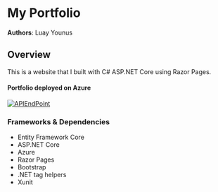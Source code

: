 # My Portfolio

**Authors**: Luay Younus

## Overview
This is a website that I built with C# ASP.NET Core using Razor Pages.

#### Portfolio deployed on Azure

[![APIEndPoint](https://raw.githubusercontent.com/MidTermProject/Monster-Hunter-API/master/Resources/azure-logo.png?raw=true) ](http://luayyounusportfolio.azurewebsites.net/)

### Frameworks & Dependencies
- Entity Framework Core
- ASP.NET Core
- Azure
- Razor Pages
- Bootstrap
- .NET tag helpers
- Xunit
